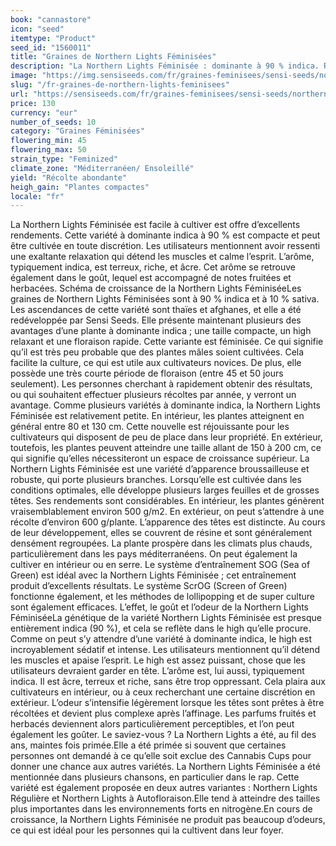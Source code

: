 ```yaml
---
book: "cannastore"
icon: "seed"
itemtype: "Product"
seed_id: "1560011"
title: "Graines de Northern Lights Féminisées"
description: "La Northern Lights Féminisée : dominante à 90 % indica. Rendements : immenses. Plantes : compactes. Odeur : faible. Idéale pour une culture discrète."
image: "https://img.sensiseeds.com/fr/graines-feminisees/sensi-seeds/northern-lights-image.png"
slug: "/fr-graines-de-northern-lights-feminisees"
url: "https://sensiseeds.com/fr/graines-feminisees/sensi-seeds/northern-lights?a_aid=cannastore"
price: 130
currency: "eur"
number_of_seeds: 10
category: "Graines Féminisées"
flowering_min: 45
flowering_max: 50
strain_type: "Feminized"
climate_zone: "Méditerranéen/ Ensoleillé"
yield: "Récolte abondante"
heigh_gain: "Plantes compactes"
locale: "fr"
---
```

La Northern Lights Féminisée est facile à cultiver est offre d’excellents rendements. Cette variété à dominante indica à 90 % est compacte et peut être cultivée en toute discrétion. Les utilisateurs mentionnent avoir ressenti une exaltante relaxation qui détend les muscles et calme l’esprit. L’arôme, typiquement indica, est terreux, riche, et âcre. Cet arôme se retrouve également dans le goût, lequel est accompagné de notes fruitées et herbacées. Schéma de croissance de la Northern Lights FéminiséeLes graines de Northern Lights Féminisées sont à 90 % indica et à 10 % sativa. Les ascendances de cette variété sont thaïes et afghanes, et elle a été redéveloppée par Sensi Seeds. Elle présente maintenant plusieurs des avantages d’une plante à dominante indica ; une taille compacte, un high relaxant et une floraison rapide. Cette variante est féminisée. Ce qui signifie qu’il est très peu probable que des plantes mâles soient cultivées. Cela facilite la culture, ce qui est utile aux cultivateurs novices. De plus, elle possède une très courte période de floraison (entre 45 et 50 jours seulement). Les personnes cherchant à rapidement obtenir des résultats, ou qui souhaitent effectuer plusieurs récoltes par année, y verront un avantage. Comme plusieurs variétés à dominante indica, la Northern Lights Féminisée est relativement petite. En intérieur, les plantes atteignent en général entre 80 et 130 cm. Cette nouvelle est réjouissante pour les cultivateurs qui disposent de peu de place dans leur propriété. En extérieur, toutefois, les plantes peuvent atteindre une taille allant de 150 à 200 cm, ce qui signifie qu’elles nécessiteront un espace de croissance supérieur. La Northern Lights Féminisée est une variété d’apparence broussailleuse et robuste, qui porte plusieurs branches. Lorsqu’elle est cultivée dans les conditions optimales, elle développe plusieurs larges feuilles et de grosses têtes. Ses rendements sont considérables. En intérieur, les plantes génèrent vraisemblablement environ 500 g/m2. En extérieur, on peut s’attendre à une récolte d’environ 600 g/plante. L’apparence des têtes est distincte. Au cours de leur développement, elles se couvrent de résine et sont généralement densément regroupées. La plante prospère dans les climats plus chauds, particulièrement dans les pays méditerranéens. On peut également la cultiver en intérieur ou en serre. Le système d’entraînement SOG (Sea of Green) est idéal avec la Northern Lights Féminisée ; cet entraînement produit d’excellents résultats. Le système ScrOG (Screen of Green) fonctionne également, et les méthodes de lollipopping et de super culture sont également efficaces. L’effet, le goût et l’odeur de la Northern Lights FéminiséeLa génétique de la variété Northern Lights Féminisée est presque entièrement indica (90 %), et cela se reflète dans le high qu’elle procure. Comme on peut s’y attendre d’une variété à dominante indica, le high est incroyablement sédatif et intense. Les utilisateurs mentionnent qu’il détend les muscles et apaise l’esprit. Le high est assez puissant, chose que les utilisateurs devraient garder en tête. L’arôme est, lui aussi, typiquement indica. Il est âcre, terreux et riche, sans être trop oppressant. Cela plaira aux cultivateurs en intérieur, ou à ceux recherchant une certaine discrétion en extérieur. L’odeur s’intensifie légèrement lorsque les têtes sont prêtes à être récoltées et devient plus complexe après l’affinage. Les parfums fruités et herbacés deviennent alors particulièrement perceptibles, et l’on peut également les goûter. Le saviez-vous ? La Northern Lights a été, au fil des ans, maintes fois primée.Elle a été primée si souvent que certaines personnes ont demandé à ce qu’elle soit exclue des Cannabis Cups pour donner une chance aux autres variétés. La Northern Lights Féminisée a été mentionnée dans plusieurs chansons, en particulier dans le rap. Cette variété est également proposée en deux autres variantes : Northern Lights Régulière et Northern Lights à Autofloraison.Elle tend à atteindre des tailles plus importantes dans les environnements forts en nitrogène.En cours de croissance, la Northern Lights Féminisée ne produit pas beaucoup d’odeurs, ce qui est idéal pour les personnes qui la cultivent dans leur foyer.
